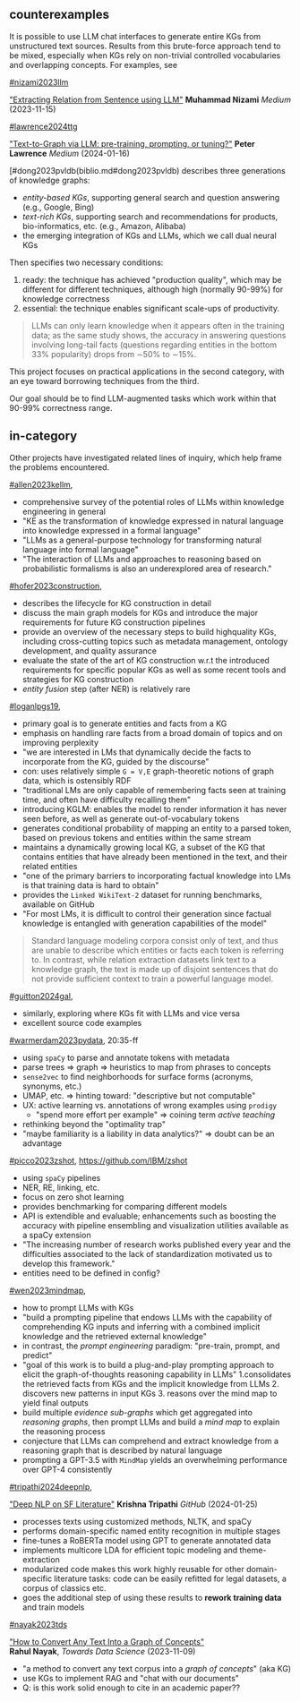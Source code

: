## counterexamples

It is possible to use LLM chat interfaces to generate entire KGs from unstructured text sources.
Results from this brute-force approach tend to be mixed, especially when KGs rely on non-trivial controlled vocabularies and overlapping concepts.
For examples, see 

[#nizami2023llm](biblio.md#nizami2023llm)

["Extracting Relation from Sentence using LLM"](https://medium.com/@nizami_muhammad/extracting-relation-from-sentence-using-llm-597d0c0310a8)
**Muhammad Nizami** _Medium_ (2023-11-15)


[#lawrence2024ttg](biblio.md#lawrence2024ttg)

["Text-to-Graph via LLM: pre-training, prompting, or tuning?"](https://medium.com/@peter.lawrence_47665/text-to-graph-via-llm-pre-training-prompting-or-tuning-3233d1165360)
**Peter Lawrence** _Medium_ (2024-01-16)


[#dong2023pvldb(biblio.md#dong2023pvldb) describes three generations of knowledge graphs:

  * _entity-based KGs_, supporting general search and question answering (e.g., Google, Bing)
  * _text-rich KGs_, supporting search and recommendations for products, bio-informatics, etc. (e.g., Amazon, Alibaba)
  * the emerging integration of KGs and LLMs, which we call dual neural KGs

Then specifies two necessary conditions:

  1. ready: the technique has achieved "production quality", which may be different for different techniques, although high (normally 90-99%) for knowledge correctness
  2. essential: the technique enables significant scale-ups of productivity.

> LLMs can only learn knowledge when it appears often in the training data; as the same study shows, the accuracy in answering questions involving long-tail facts (questions regarding entities in the bottom 33% popularity) drops from ∼50% to ∼15%.


This project focuses on practical applications in the second category, with an eye toward borrowing techniques from the third.

Our goal should be to find LLM-augmented tasks which work within that 90-99% correctness range.



## in-category

Other projects have investigated related lines of inquiry, which help frame the problems encountered.

[#allen2023kellm](biblio.md#allen2023kellm),

  - comprehensive survey of the potential roles of LLMs within knowledge engineering in general
  - "KE as the transformation of knowledge expressed in natural language into knowledge expressed in a formal language"
  - "LLMs as a general-purpose technology for transforming natural language into formal language"
  - "The interaction of LLMs and approaches to reasoning based on probabilistic formalisms is also an underexplored area of research."


[#hofer2023construction](biblio.md#hofer2023construction),

  - describes the lifecycle for KG construction in detail
  - discuss the main graph models for KGs and introduce the major requirements for future KG construction pipelines
  - provide an overview of the necessary steps to build highquality KGs, including cross-cutting topics such as metadata management, ontology development, and quality assurance
  - evaluate the state of the art of KG construction w.r.t the introduced requirements for specific popular KGs as well as some
recent tools and strategies for KG construction
  - _entity fusion_ step (after NER) is relatively rare


[#loganlpgs19](biblio.md#loganlpgs19),

  - primary goal is to generate entities and facts from a KG
  - emphasis on handling rare facts from a broad domain of topics and on improving perplexity
  - "we are interested in LMs that dynamically decide the facts to incorporate from the KG, guided by the discourse"
  - con: uses relatively simple `G = V,E` graph-theoretic notions of graph data, which is ostensibly RDF
  - "traditional LMs are only capable of remembering facts seen at training time, and often have difficulty recalling them"
  - introducing KGLM: enables the model to render information it has never seen before, as well as generate out-of-vocabulary tokens
  - generates conditional probability of mapping an entity to a parsed token, based on previous tokens and entities within the same stream
  - maintains a dynamically growing local KG, a subset of the KG that contains entities that have already been mentioned in the text, and their related entities
  - "one of the primary barriers to incorporating factual knowledge into LMs is that training data is hard to obtain"
  - provides the `Linked WikiText-2` dataset for running benchmarks, available on GitHub
  - "For most LMs, it is difficult to control their generation since factual knowledge is entangled with generation capabilities of the model"

> Standard language modeling corpora consist only of text, and thus are unable to describe which entities or facts each token is referring to. In contrast, while relation extraction datasets link text to a knowledge graph, the text is made up of disjoint sentences that do not provide sufficient context to train a powerful language model.


[#guitton2024gal](biblio.md#guitton2024gal),

  - similarly, exploring where KGs fit with LLMs and vice versa
  - excellent source code examples


[#warmerdam2023pydata](biblio.md#warmerdam2023pydata),  20:35-ff

  - using `spaCy` to parse and annotate tokens with metadata
  - parse trees => graph => heuristics to map from phrases to concepts
  - `sense2vec` to find neighborhoods for surface forms (acronyms, synonyms, etc.)
  - UMAP, etc. => hinting toward: "descriptive but not computable"
  - UX: active learning vs. annotations of wrong examples using `prodigy`
      - "spend more effort per example" => coining term _active teaching_
  - rethinking beyond the "optimality trap"
  - "maybe familiarity is a liability in data analytics?" => doubt can be an advantage


[#picco2023zshot](biblio.md##picco2023zshot),
https://github.com/IBM/zshot

  - using `spaCy` pipelines
  - NER, RE, linking, etc.
  - focus on zero shot learning
  - provides benchmarking for comparing different models
  - API is extendible and evaluable; enhancements such as boosting the accuracy with pipeline ensembling and visualization utilities available as a spaCy extension
  - "The increasing number of research works published every year and the difficulties associated to the lack of standardization motivated us to develop this framework."
  - entities need to be defined in config?


[#wen2023mindmap](biblio.md#wen2023mindmap),

  - how to prompt LLMs with KGs
  - "build a prompting pipeline that endows LLMs with the capability of comprehending KG inputs and inferring with a combined implicit knowledge and the retrieved external knowledge"
  - in contrast, the _prompt engineering_ paradigm: "pre-train, prompt, and predict"
  - "goal of this work is to build a plug-and-play prompting approach to elicit the graph-of-thoughts reasoning capability in LLMs"
      1.consolidates the retrieved facts from KGs and the implicit knowledge from LLMs
      2. discovers new patterns in input KGs
      3. reasons over the mind map to yield final outputs
  - build multiple _evidence sub-graphs_ which get aggregated into _reasoning graphs_, then prompt LLMs and build a _mind map_ to explain the reasoning process
  - conjecture that LLMs can comprehend and extract knowledge from a reasoning graph that is described by natural language
  - prompting a GPT-3.5 with `MindMap` yields an overwhelming performance over GPT-4 consistently


[#tripathi2024deepnlp](biblio.md#tripathi2024deepnlp),

["Deep NLP on SF Literature"](https://github.com/kkrishna24/deep_nlp_on_sf_literature)
**Krishna Tripathi** _GitHub_ (2024-01-25)

  - processes texts using customized methods, NLTK, and spaCy
  - performs domain-specific named entity recognition in multiple stages
  - fine-tunes a RoBERTa model using GPT to generate annotated data
  - implements multicore LDA for efficient topic modeling and theme-extraction
  - modularized code makes this work highly reusable for other domain-specific literature tasks: code can be easily refitted for legal datasets, a corpus of classics etc.
  - goes the additional step of using these results to **rework training data** and train models


[#nayak2023tds](biblio.md#nayak2023tds)

["How to Convert Any Text Into a Graph of Concepts"](https://towardsdatascience.com/how-to-convert-any-text-into-a-graph-of-concepts-110844f22a1a)  
**Rahul Nayak**, _Towards Data Science_ (2023-11-09)

  - "a method to convert any text corpus into a _graph of concepts_" (aka KG)
  - use KGs to implement RAG and "chat with our documents"
  - Q: is this work solid enough to cite in an academic paper??

